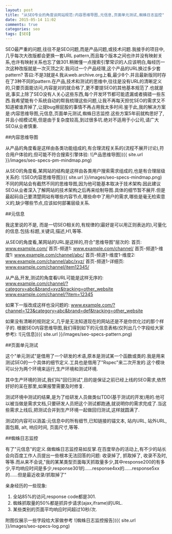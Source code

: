 ```yaml
---
layout: post
title: "从SEO专业的角度谈网站规范:内容思维导图,元信息,页面单元测试,蜘蛛日志监控"
date: 2015-05-14 11:02
comments: true
categories: seo
tags: [SEO]
---
```


SEO最严重的问题,往往不是SEO问题,而是产品问题,或技术问题.我接手的项目中,几乎每次大改版都会更换一套URL pattern,而且每个版本之间也许并没有映射关系,也许有映射关系也忘了做301.稍微懂一点搜索引擎常识的人应该明白,每经历一次这种改版就是一次灭顶之灾.我问过一个产品经理,这个产品的URL换过多少套pattern? 答曰:不是3就是4.我从web.archive.org上看,最少8个.并且最新版同时存在了3种不同的pattern.在产品,技术和测试的思维中,往往是没有URL的清晰定义的,只要页面能访问,内容是对的就合格了,更不要提SEO的其他基本规范了.也就是说,事实上除了SEO没有人关心这些东西,每个开发环节都可能遗漏或者搞错一些东西.我希望能有个系统自动的帮我梳理这些问题,让我不再每天担忧SEO的需求又不知道被谁弄掉了,让提bug擦屁股的事情不再占用我太多时间.鉴于此,我的解决方案是:内容思维导图,元信息,页面单元测试,蜘蛛日志监控.这些方案5年前就构思好了,并且小规模试用,但是由于复杂度较高,到过很多坑.绝对不适用于小公司,请广大SEO从业者慎重.

##内容思维导图

从产品的角度看是这样由各类功能组成的,有合理流程关系的(流程不展开讨论),符合用户体验的,但可能不符合搜索引擎体验:
![产品思维导图]({{ site.url }}/images/seo-specs-pm-mindmap.png)


从SEO的角度看,某网站的结构是这样由各类用户搜索需求组成的,也是有合理层级关系的:
![SEO内容思维导图]({{ site.url }}/images/seo-specs-mindmap.png)
不同的网站会有截然不同的思维导图,因为他可能基本取决于技术架构.因此建议SEO从业者深入了解网站的技术架构之后再来绘制导图.具体的细节暂不展开.但是最起码自己要清楚网站有哪些内容节点,哪些命中了用户的需求,哪些是毫无检索意义的,缺少哪些节点,应该如何部署层级关系.



##元信息

我这里说的不是<meta>, 而是一切SEO相关的,有规律的(最好是可以用正则表达的),可量化的信息.包括:标题,关键词,描述,H1,等等.

从SEO的角度看,某网站的URL是这样的,符合"思维导图"层次的:
首页: www.example.com/
首页-频道1: www.example.com/channel/
首页-频道1-维度1: www.example.com/channel/abc/
首页-频道1-维度1-维度2: www.example.com/channel/abc/xyz/
首页-频道1-详细页: www.example.com/channel/item12345/

从产品,开发,测试的角度看URL可能是这样无序的:
www.example.com/channel/?category=abc&brand=xyz&tracking=other_website
www.example.com/channel/?item=12345

如果下一版改成这样也没问题的:
www.example.com/?channel=123&category=abc&brand=def&tracking=other_website

如果没有清晰的规则定义,几乎是无法知道现在的网站还是不是你优化过的那个样子的.
根据SEO内容思维导图,我们得到如下的元信息表格(仅列出几个字段给大家参考):
![元信息]({{ site.url }}/images/seo-specs-pattern.png)

##页面单元测试


这个"单元测试"是借用了一个研发的术语,原本是测试某一个函数或类的.我是用来测试SEO的一个具体的细节定义.工具也是借用了"Rspec"来二次开发的.这个模块可以分为两个环境来运行,生产环境和测试环境.

其中生产环境的测试,我们叫"回归测试",目的是保证之前已经上线的SEO需求,依然好好的呆在那里,如果报警需要及时修复.

测试环境中测试的结果,是为了给研发人员做类似TDD(基于测试的开发)用的.他可以被当做是需求文档,只要研发人员把这个测试都跑通,就说明你的需求完成了.当这些需求上线后,把测试合并到生产环境一起做回归测试,这样就圆满了.

测试的内容可以涵盖:元信息中的所有细节,已知链接的锚文本, 站内URL, 站外URL, 面包屑, alt, 响应时间, 页面尺寸,等等.

##蜘蛛日志监控

有了"元信息"的定义.做蜘蛛日志监控易如反掌.在百度举办的活动上,有不少的站长会向百度工作人员提出一些根本无法回答的问题: 收录掉了, 抓取掉了, 收录不及时,等等.而从来不会说,"我的某某类型页面每天抓取量多少,其中response200的有多少,平均响应时间是多少,response301的......response4xx的......response5xx的......但是最近收录/抓取掉了"

亲身经历的一些现象:
1. 全站85%的访问,response code都是301.
2. 蜘蛛抓取量的50%都是抓异步请求(ajax,iframe)的URL.
3. 某些类别的页面平均响应时间超过10秒/次.

附图仅展示一些字段给大家做参考
![蜘蛛日志监控报告]({{ site.url }}/images/seo-specs-log.png)
